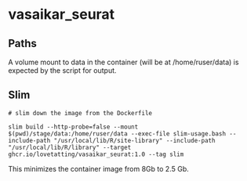# vasaikar_seurat

## Paths
A volume mount to data in the container (will be at /home/ruser/data) is expected by the script for
output. 

## Slim 

```
# slim down the image from the Dockerfile

slim build --http-probe=false --mount $(pwd)/stage/data:/home/ruser/data --exec-file slim-usage.bash --include-path "/usr/local/lib/R/site-library" --include-path "/usr/local/lib/R/library" --target ghcr.io/lovetatting/vasaikar_seurat:1.0 --tag slim
```

This minimizes the container image from 8Gb to 2.5 Gb. 
